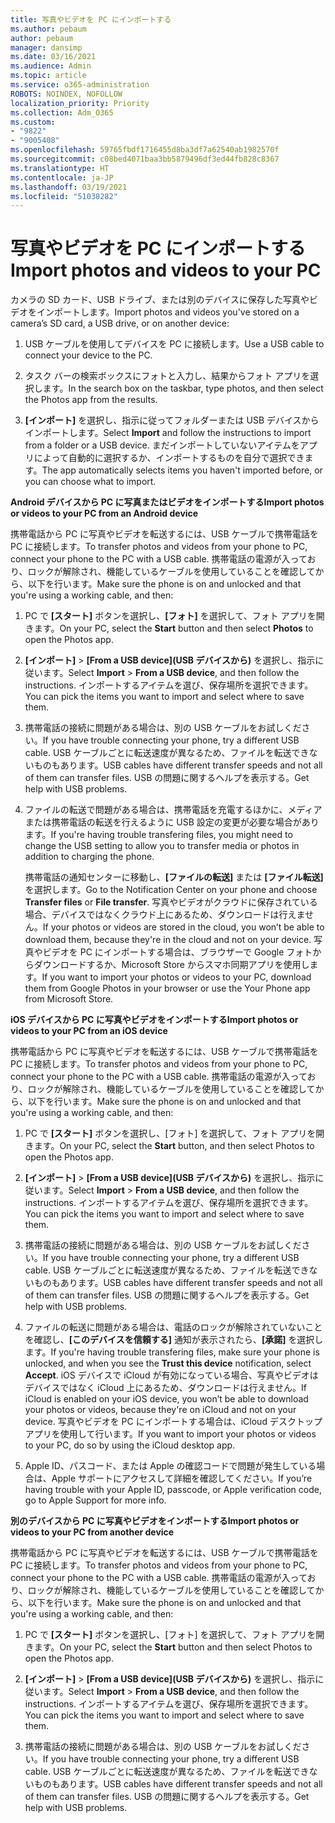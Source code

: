 ```yaml
---
title: 写真やビデオを PC にインポートする
ms.author: pebaum
author: pebaum
manager: dansimp
ms.date: 03/16/2021
ms.audience: Admin
ms.topic: article
ms.service: o365-administration
ROBOTS: NOINDEX, NOFOLLOW
localization_priority: Priority
ms.collection: Adm_O365
ms.custom:
- "9822"
- "9005408"
ms.openlocfilehash: 59765fbdf1716455d8ba3df7a62540ab1982570f
ms.sourcegitcommit: c08bed4071baa3bb5879496df3ed44fb828c8367
ms.translationtype: HT
ms.contentlocale: ja-JP
ms.lasthandoff: 03/19/2021
ms.locfileid: "51038282"
---
```

# <a name="import-photos-and-videos-to-your-pc"></a><span data-ttu-id="9a1c8-102">写真やビデオを PC にインポートする</span><span class="sxs-lookup"><span data-stu-id="9a1c8-102">Import photos and videos to your PC</span></span>

<span data-ttu-id="9a1c8-103">カメラの SD カード、USB ドライブ、または別のデバイスに保存した写真やビデオをインポートします。</span><span class="sxs-lookup"><span data-stu-id="9a1c8-103">Import photos and videos you've stored on a camera’s SD card, a USB drive, or on another device:</span></span>

1. <span data-ttu-id="9a1c8-104">USB ケーブルを使用してデバイスを PC に接続します。</span><span class="sxs-lookup"><span data-stu-id="9a1c8-104">Use a USB cable to connect your device to the PC.</span></span>

1. <span data-ttu-id="9a1c8-105">タスク バーの検索ボックスにフォトと入力し、結果からフォト アプリを選択します。</span><span class="sxs-lookup"><span data-stu-id="9a1c8-105">In the search box on the taskbar, type photos, and then select the Photos app from the results.</span></span>

1. <span data-ttu-id="9a1c8-106">**[インポート]** を選択し、指示に従ってフォルダーまたは USB デバイスからインポートします。</span><span class="sxs-lookup"><span data-stu-id="9a1c8-106">Select **Import** and follow the instructions to import from a folder or a USB device.</span></span> <span data-ttu-id="9a1c8-107">まだインポートしていないアイテムをアプリによって自動的に選択するか、インポートするものを自分で選択できます。</span><span class="sxs-lookup"><span data-stu-id="9a1c8-107">The app automatically selects items you haven't imported before, or you can choose what to import.</span></span>

<span data-ttu-id="9a1c8-108">**Android デバイスから PC に写真またはビデオをインポートする**</span><span class="sxs-lookup"><span data-stu-id="9a1c8-108">**Import photos or videos to your PC from an Android device**</span></span>

<span data-ttu-id="9a1c8-109">携帯電話から PC に写真やビデオを転送するには、USB ケーブルで携帯電話を PC に接続します。</span><span class="sxs-lookup"><span data-stu-id="9a1c8-109">To transfer photos and videos from your phone to PC, connect your phone to the PC with a USB cable.</span></span> <span data-ttu-id="9a1c8-110">携帯電話の電源が入っており、ロックが解除され、機能しているケーブルを使用していることを確認してから、以下を行います。</span><span class="sxs-lookup"><span data-stu-id="9a1c8-110">Make sure the phone is on and unlocked and that you're using a working cable, and then:</span></span>

1. <span data-ttu-id="9a1c8-111">PC で **[スタート]** ボタンを選択し、**[フォト]** を選択して、フォト アプリを開きます。</span><span class="sxs-lookup"><span data-stu-id="9a1c8-111">On your PC, select the **Start** button and then select **Photos** to open the Photos app.</span></span>

1. <span data-ttu-id="9a1c8-112">**[インポート]** > **[From a USB device]\(USB デバイスから\)** を選択し、指示に従います。</span><span class="sxs-lookup"><span data-stu-id="9a1c8-112">Select **Import** > **From a USB device**, and then follow the instructions.</span></span> <span data-ttu-id="9a1c8-113">インポートするアイテムを選び、保存場所を選択できます。</span><span class="sxs-lookup"><span data-stu-id="9a1c8-113">You can pick the items you want to import and select where to save them.</span></span>

1. <span data-ttu-id="9a1c8-114">携帯電話の接続に問題がある場合は、別の USB ケーブルをお試しください。</span><span class="sxs-lookup"><span data-stu-id="9a1c8-114">If you have trouble connecting your phone, try a different USB cable.</span></span> <span data-ttu-id="9a1c8-115">USB ケーブルごとに転送速度が異なるため、ファイルを転送できないものもあります。</span><span class="sxs-lookup"><span data-stu-id="9a1c8-115">USB cables have different transfer speeds and not all of them can transfer files.</span></span> <span data-ttu-id="9a1c8-116">USB の問題に関するヘルプを表示する。</span><span class="sxs-lookup"><span data-stu-id="9a1c8-116">Get help with USB problems.</span></span>

1. <span data-ttu-id="9a1c8-117">ファイルの転送で問題がある場合は、携帯電話を充電するほかに、メディアまたは携帯電話の転送を行えるように USB 設定の変更が必要な場合があります。</span><span class="sxs-lookup"><span data-stu-id="9a1c8-117">If you're having trouble transfering files, you might need to change the USB setting to allow you to transfer media or photos in addition to charging the phone.</span></span> 

    <span data-ttu-id="9a1c8-118">携帯電話の通知センターに移動し、**[ファイルの転送]** または **[ファイル転送]** を選択します。</span><span class="sxs-lookup"><span data-stu-id="9a1c8-118">Go to the Notification Center on your phone and choose **Transfer files** or **File transfer**.</span></span> <span data-ttu-id="9a1c8-119">写真やビデオがクラウドに保存されている場合、デバイスではなくクラウド上にあるため、ダウンロードは行えません。</span><span class="sxs-lookup"><span data-stu-id="9a1c8-119">If your photos or videos are stored in the cloud, you won’t be able to download them, because they're in the cloud and not on your device.</span></span> <span data-ttu-id="9a1c8-120">写真やビデオを PC にインポートする場合は、ブラウザーで Google フォトからダウンロードするか、Microsoft Store からスマホ同期アプリを使用します。</span><span class="sxs-lookup"><span data-stu-id="9a1c8-120">If you want to import your photos or videos to your PC, download them from Google Photos in your browser or use the Your Phone app from Microsoft Store.</span></span>

<span data-ttu-id="9a1c8-121">**iOS デバイスから PC に写真やビデオをインポートする**</span><span class="sxs-lookup"><span data-stu-id="9a1c8-121">**Import photos or videos to your PC from an iOS device**</span></span>

<span data-ttu-id="9a1c8-122">携帯電話から PC に写真やビデオを転送するには、USB ケーブルで携帯電話を PC に接続します。</span><span class="sxs-lookup"><span data-stu-id="9a1c8-122">To transfer photos and videos from your phone to PC, connect your phone to the PC with a USB cable.</span></span> <span data-ttu-id="9a1c8-123">携帯電話の電源が入っており、ロックが解除され、機能しているケーブルを使用していることを確認してから、以下を行います。</span><span class="sxs-lookup"><span data-stu-id="9a1c8-123">Make sure the phone is on and unlocked and that you're using a working cable, and then:</span></span>

1. <span data-ttu-id="9a1c8-124">PC で **[スタート]** ボタンを選択し、[フォト] を選択して、フォト アプリを開きます。</span><span class="sxs-lookup"><span data-stu-id="9a1c8-124">On your PC, select the **Start** button, and then select Photos to open the Photos app.</span></span>

1. <span data-ttu-id="9a1c8-125">**[インポート]** > **[From a USB device]\(USB デバイスから\)** を選択し、指示に従います。</span><span class="sxs-lookup"><span data-stu-id="9a1c8-125">Select **Import** > **From a USB device**, and then follow the instructions.</span></span> <span data-ttu-id="9a1c8-126">インポートするアイテムを選び、保存場所を選択できます。</span><span class="sxs-lookup"><span data-stu-id="9a1c8-126">You can pick the items you want to import and select where to save them.</span></span>

1. <span data-ttu-id="9a1c8-127">携帯電話の接続に問題がある場合は、別の USB ケーブルをお試しください。</span><span class="sxs-lookup"><span data-stu-id="9a1c8-127">If you have trouble connecting your phone, try a different USB cable.</span></span> <span data-ttu-id="9a1c8-128">USB ケーブルごとに転送速度が異なるため、ファイルを転送できないものもあります。</span><span class="sxs-lookup"><span data-stu-id="9a1c8-128">USB cables have different transfer speeds and not all of them can transfer files.</span></span> <span data-ttu-id="9a1c8-129">USB の問題に関するヘルプを表示する。</span><span class="sxs-lookup"><span data-stu-id="9a1c8-129">Get help with USB problems.</span></span>

1. <span data-ttu-id="9a1c8-130">ファイルの転送に問題がある場合は、電話のロックが解除されていないことを確認し、**[このデバイスを信頼する]** 通知が表示されたら、**[承諾]** を選択します。</span><span class="sxs-lookup"><span data-stu-id="9a1c8-130">If you're having trouble transfering files, make sure your phone is unlocked, and when you see the **Trust this device** notification, select **Accept**.</span></span> <span data-ttu-id="9a1c8-131">iOS デバイスで iCloud が有効になっている場合、写真やビデオはデバイスではなく iCloud 上にあるため、ダウンロードは行えません。</span><span class="sxs-lookup"><span data-stu-id="9a1c8-131">If iCloud is enabled on your iOS device, you won’t be able to download your photos or videos, because they're on iCloud and not on your device.</span></span> <span data-ttu-id="9a1c8-132">写真やビデオを PC にインポートする場合は、iCloud デスクトップ アプリを使用して行います。</span><span class="sxs-lookup"><span data-stu-id="9a1c8-132">If you want to import your photos or videos to your PC, do so by using the iCloud desktop app.</span></span>

1. <span data-ttu-id="9a1c8-133">Apple ID、パスコード、または Apple の確認コードで問題が発生している場合は、Apple サポートにアクセスして詳細を確認してください。</span><span class="sxs-lookup"><span data-stu-id="9a1c8-133">If you’re having trouble with your Apple ID, passcode, or Apple verification code, go to Apple Support for more info.</span></span>

<span data-ttu-id="9a1c8-134">**別のデバイスから PC に写真やビデオをインポートする**</span><span class="sxs-lookup"><span data-stu-id="9a1c8-134">**Import photos or videos to your PC from another device**</span></span>

<span data-ttu-id="9a1c8-135">携帯電話から PC に写真やビデオを転送するには、USB ケーブルで携帯電話を PC に接続します。</span><span class="sxs-lookup"><span data-stu-id="9a1c8-135">To transfer photos and videos from your phone to PC, connect your phone to the PC with a USB cable.</span></span> <span data-ttu-id="9a1c8-136">携帯電話の電源が入っており、ロックが解除され、機能しているケーブルを使用していることを確認してから、以下を行います。</span><span class="sxs-lookup"><span data-stu-id="9a1c8-136">Make sure the phone is on and unlocked and that you're using a working cable, and then:</span></span>

1. <span data-ttu-id="9a1c8-137">PC で **[スタート]** ボタンを選択し、[フォト] を選択して、フォト アプリを開きます。</span><span class="sxs-lookup"><span data-stu-id="9a1c8-137">On your PC, select the **Start** button and then select Photos to open the Photos app.</span></span>

1. <span data-ttu-id="9a1c8-138">**[インポート]** > **[From a USB device]\(USB デバイスから\)** を選択し、指示に従います。</span><span class="sxs-lookup"><span data-stu-id="9a1c8-138">Select **Import** > **From a USB device**, and then follow the instructions.</span></span> <span data-ttu-id="9a1c8-139">インポートするアイテムを選び、保存場所を選択できます。</span><span class="sxs-lookup"><span data-stu-id="9a1c8-139">You can pick the items you want to import and select where to save them.</span></span>

1. <span data-ttu-id="9a1c8-140">携帯電話の接続に問題がある場合は、別の USB ケーブルをお試しください。</span><span class="sxs-lookup"><span data-stu-id="9a1c8-140">If you have trouble connecting your phone, try a different USB cable.</span></span> <span data-ttu-id="9a1c8-141">USB ケーブルごとに転送速度が異なるため、ファイルを転送できないものもあります。</span><span class="sxs-lookup"><span data-stu-id="9a1c8-141">USB cables have different transfer speeds and not all of them can transfer files.</span></span> <span data-ttu-id="9a1c8-142">USB の問題に関するヘルプを表示する。</span><span class="sxs-lookup"><span data-stu-id="9a1c8-142">Get help with USB problems.</span></span>


